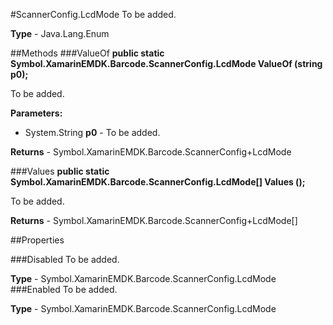 #ScannerConfig.LcdMode
To be added.

**Type** - Java.Lang.Enum

##Methods
###ValueOf
**public static Symbol.XamarinEMDK.Barcode.ScannerConfig.LcdMode ValueOf (string p0);**

To be added.

**Parameters:** 

* System.String **p0** - To be added.

**Returns** - Symbol.XamarinEMDK.Barcode.ScannerConfig+LcdMode

###Values
**public static Symbol.XamarinEMDK.Barcode.ScannerConfig.LcdMode[] Values ();**

To be added.


**Returns** - Symbol.XamarinEMDK.Barcode.ScannerConfig+LcdMode[]

##Properties

###Disabled
To be added.

**Type** - Symbol.XamarinEMDK.Barcode.ScannerConfig.LcdMode
###Enabled
To be added.

**Type** - Symbol.XamarinEMDK.Barcode.ScannerConfig.LcdMode


